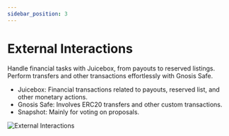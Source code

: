 ```yaml
---
sidebar_position: 3
---
```


# External Interactions

Handle financial tasks with Juicebox, from payouts to reserved listings. Perform transfers and other transactions effortlessly with Gnosis Safe.

* Juicebox: Financial transactions related to payouts, reserved list, and other monetary actions.
* Gnosis Safe: Involves ERC20 transfers and other custom transactions.
* Snapshot: Mainly for voting on proposals.

![External Interactions](/img/external-interactions.png)